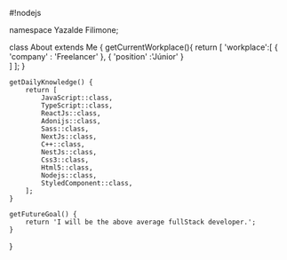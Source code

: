 #!nodejs

namespace Yazalde Filimone;

class About extends Me {
    getCurrentWorkplace(){
        return [
            'workplace':[
                {
                'company' : 'Freelancer'
                },
                {
                'position' :'Júnior'
                }         
            ]
        ];
    }

    getDailyKnowledge() {
        return [
            JavaScript::class,
            TypeScript::class,
            ReactJs::class,
            Adonijs::class,
            Sass::class,
            NextJs::class,
            C++::class,
            NestJs::class,
            Css3::class,
            Html5::class,
            Nodejs::class,
            StyledComponent::class,
        ];
    }

    getFutureGoal() {
        return 'I will be the above average fullStack developer.';
    }
}
